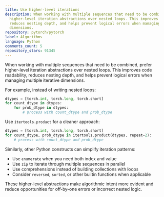 ```yaml
---
title: Use higher-level iterations
description: When working with multiple sequences that need to be combined, prefer
  higher-level iteration abstractions over nested loops. This improves code readability,
  reduces nesting depth, and helps prevent logical errors when managing multiple iterative
  dimensions.
repository: pytorch/pytorch
label: Algorithms
language: Python
comments_count: 5
repository_stars: 91345
---
```


When working with multiple sequences that need to be combined, prefer higher-level iteration abstractions over nested loops. This improves code readability, reduces nesting depth, and helps prevent logical errors when managing multiple iterative dimensions.

For example, instead of writing nested loops:
```python
dtypes = [torch.int, torch.long, torch.short]
for count_dtype in dtypes:
    for prob_dtype in dtypes:
        # process with count_dtype and prob_dtype
```

Use `itertools.product` for a cleaner approach:
```python
dtypes = [torch.int, torch.long, torch.short]
for count_dtype, prob_dtype in itertools.product(dtypes, repeat=2):
    # process with count_dtype and prob_dtype
```

Similarly, other Python constructs can simplify iteration patterns:
- Use `enumerate` when you need both index and value
- Use `zip` to iterate through multiple sequences in parallel
- Use comprehensions instead of building collections with loops
- Consider `reversed`, `sorted`, or other builtin functions when applicable

These higher-level abstractions make algorithmic intent more evident and reduce opportunities for off-by-one errors or incorrect nested logic.